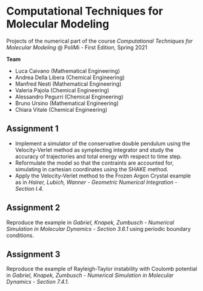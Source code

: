 # Computational Techniques for Molecular Modeling
Projects of the numerical part of the course *Computational Techniques for Molecular Modeling* @ PoliMi - First Edition, Spring 2021

**Team**

* Luca Caivano (Mathematical Engineering)
* Andrea Della Libera (Chemical Engineering)
* Manfred Nesti (Mathematical Engineering)
* Valeria Pajola (Chemical Engineering)
* Alessandro Pegurri (Chemical Engineering)
* Bruno Ursino (Mathematical Engineering)
* Chiara Vitale (Chemical Engineering)

## Assignment 1
* Implement a simulator of the conservative double pendulum using the Velocity-Verlet method as symplecting integrator and study the accuracy of trajectories and total energy with respect to time step.
* Reformulate the model so that the contraints are accounted for, simulating in cartesian coordinates using the SHAKE method.
* Apply the Velocity-Verlet method to the Frozen Argon Crystal example as in *Hairer, Lubich, Wanner - Geometric Numerical Integration - Section I.4*.

## Assignment 2
Reproduce the example in *Gabriel, Knapek, Zumbusch - Numerical Simulation in Molecular Dynamics - Section 3.6.1* using periodic boundary conditions.

## Assignment 3
Reproduce the example of Rayleigh-Taylor instability with Coulomb potential in *Gabriel, Knapek, Zumbusch - Numerical Simulation in Molecular Dynamics - Section 7.4.1*.
